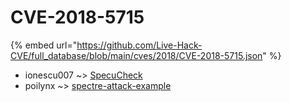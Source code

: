# CVE-2018-5715
{% embed url="https://github.com/Live-Hack-CVE/full_database/blob/main/cves/2018/CVE-2018-5715.json" %}

* ionescu007 ~> [SpecuCheck](https://www.alice-snow.ru/2018/database/cve-2018-5715/specucheck-ionescu007)
* poilynx ~> [spectre-attack-example](https://www.alice-snow.ru/2018/database/cve-2018-5715/spectre-attack-example-poilynx)